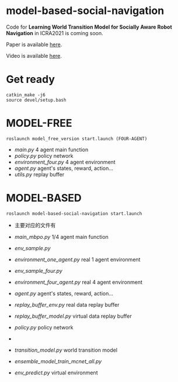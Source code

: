 # model-based-social-navigation
Code for **Learning World Transition Model for Socially Aware Robot Navigation** in ICRA2021 is coming soon.



Paper is available [here](https://arxiv.org/abs/2011.03922).



Video is available [here](https://www.youtube.com/watch?v=K7cBViQ9Vds&t=11s).



# Get ready
```
catkin_make -j6
source devel/setup.bash
```

# MODEL-FREE
```
roslaunch model_free_version start.launch (FOUR-AGENT)
```

- *main.py* 4 agent main function
- *policy.py* policy network
- *environment_four.py* 4 agent environment
- *agent.py* agent's states, reward, action...
- *utils.py* replay buffer



# MODEL-BASED
```
roslaunch model-based-social-navigation start.launch
```

- 主要对应的文件有
- *main_mbpo.py* 1/4 agent main function

- *env_sample.py*
- *environment_one_agent.py* real 1 agent environment 
- *env_sample_four.py* 
- *environment_four_agent.py* real 4 agent environment

- *agent.py* agent's states, reward, action...
- *replay_buffer_env.py* real data replay buffer
- *replay_buffer_model.py* virtual data replay buffer
- *policy.py* policy network
- 
- *transition_model.py* world transition model
- *ensemble_model_train_mcnet_all.py* 
- *env_predict.py* virtual environment
